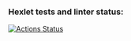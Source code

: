 ### Hexlet tests and linter status:
[![Actions Status](https://github.com/dyachko/frontend-project-lvl1/workflows/hexlet-check/badge.svg)](https://github.com/dyachko/frontend-project-lvl1/actions)